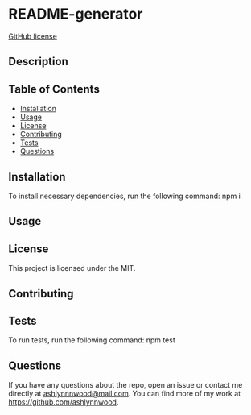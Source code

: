 # README-generator

  [GitHub license](https://img.shields.io/badge/License-MIT-blue)

  ## Description
  

  ## Table of Contents
  * [Installation](#installation)
  * [Usage](#usage)
  * [License](#license)
  * [Contributing](#contributing)
  * [Tests](#tests)
  * [Questions](#questions)
  
  ## Installation
  To install necessary dependencies, run the following command:
  npm i

  ## Usage
  

  ## License
  This project is licensed under the MIT.

  ## Contributing
  

  ## Tests
  To run tests, run the following command: 
  npm test

  ## Questions 
  If you have any questions about the repo, open an issue or 
  contact me directly at ashlynnnwood@mail.com. You can find more of my work at https://github.com/ashlynnwood.